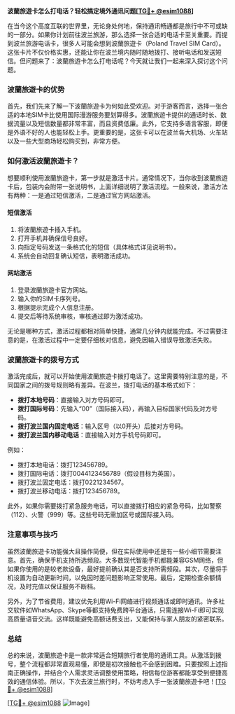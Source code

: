 **波蘭旅遊卡怎么打电话？轻松搞定境外通讯问题[[TG💪+ @esim1088](https://t.me/s/esim1088)]**

在当今这个高度互联的世界里，无论身处何地，保持通讯畅通都是旅行中不可或缺的一部分。如果你计划前往波兰旅游，那么选择一张合适的电话卡至关重要。而提到波兰旅游电话卡，很多人可能会想到波蘭旅遊卡（Poland Travel SIM Card）。这张卡片不仅价格实惠，还能让你在波兰境内随时随地拨打、接听电话和发送短信。但问题来了：波蘭旅遊卡怎么打电话呢？今天就让我们一起来深入探讨这个问题。

### 波蘭旅遊卡的优势

首先，我们先来了解一下波蘭旅遊卡为何如此受欢迎。对于游客而言，选择一张合适的本地SIM卡比使用国际漫游服务要划算得多。波蘭旅遊卡提供的通话时长、数据流量以及短信数量都非常丰富，而且资费低廉。此外，它支持多语言客服，即便是外语不好的人也能轻松上手。更重要的是，这张卡可以在波兰各大机场、火车站以及一些大型商场轻松购买到，非常方便。

### 如何激活波蘭旅遊卡？

想要顺利使用波蘭旅遊卡，第一步就是激活卡片。通常情况下，当你收到波蘭旅遊卡后，包装内会附带一张说明书，上面详细说明了激活流程。一般来说，激活方法有两种：一是通过短信激活，二是通过官方网站激活。

#### 短信激活
1. 将波蘭旅遊卡插入手机。
2. 打开手机并确保信号良好。
3. 向指定号码发送一条格式化的短信（具体格式详见说明书）。
4. 系统会自动回复确认短信，表明激活成功。

#### 网站激活
1. 登录波蘭旅遊卡官方网站。
2. 输入你的SIM卡序列号。
3. 根据提示完成个人信息注册。
4. 提交后等待系统审核，审核通过即为激活成功。

无论是哪种方式，激活过程都相对简单快捷，通常几分钟内就能完成。不过需要注意的是，在激活过程中一定要仔细核对信息，避免因输入错误导致激活失败。

### 波蘭旅遊卡的拨号方式

激活完成后，就可以开始使用波蘭旅遊卡拨打电话了。这里需要特别注意的是，不同国家之间的拨号规则略有差异。在波兰，拨打电话的基本格式如下：

- **拨打本地号码**：直接输入对方号码即可。
- **拨打国际号码**：先输入“00”（国际接入码），再输入目标国家代码及对方号码。
- **拨打波兰国内固定电话**：输入区号（以0开头）后接对方号码。
- **拨打波兰国内移动电话**：直接输入对方手机号码即可。

例如：
- 拨打本地电话：拨打123456789。
- 拨打国际电话：拨打0044123456789（假设目标为英国）。
- 拨打波兰固定电话：拨打0221234567。
- 拨打波兰移动电话：拨打123456789。

此外，如果你需要拨打紧急服务电话，可以直接拨打相应的紧急号码，比如警察（112）、火警（999）等。这些号码无需加区号或国际接入码。

### 注意事项与技巧

虽然波蘭旅遊卡功能强大且操作简便，但在实际使用中还是有一些小细节需要注意。首先，确保手机支持所选频段。大多数现代智能手机都能兼容GSM网络，但如果你使用的是较老款设备，最好提前确认其是否支持所需频段。其次，尽量将手机设置为自动更新时间，以免因时差问题影响正常使用。最后，定期检查余额情况，及时充值以保证服务不断档。

另外，为了节省费用，建议优先利用Wi-Fi网络进行视频通话或即时通讯。许多社交软件如WhatsApp、Skype等都支持免费跨平台通话，只需连接Wi-Fi即可实现高质量语音交流。这样既能避免高额话费支出，又能保持与家人朋友的紧密联系。

### 总结

总的来说，波蘭旅遊卡是一款非常适合短期旅行者使用的通讯工具。从激活到拨号，整个流程都非常直观易懂，即使是初次接触也不会感到困难。只要按照上述指南正确操作，并结合个人需求灵活调整使用策略，相信每位游客都能享受到便捷高效的通信体验。所以，下次去波兰旅行时，不妨考虑入手一张波蘭旅遊卡吧！[[TG💪+ @esim1088](https://t.me/s/esim1088)]

[[TG💪+ @esim1088](https://t.me/s/esim1088) ![Image](https://i.postimg.cc/4NQfJmqS/Snipaste-2025-05-13-00-14-12.png)]